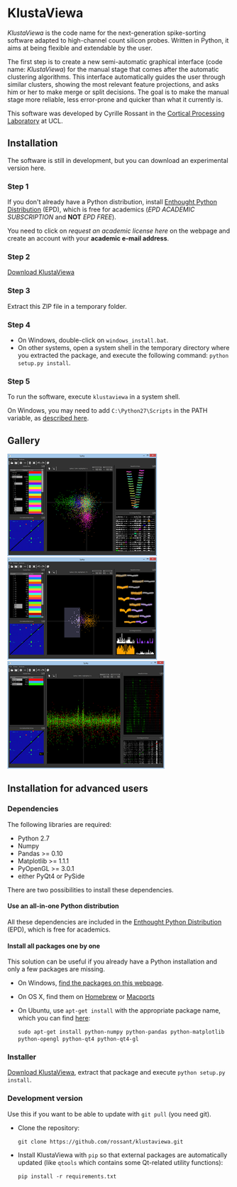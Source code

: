 KlustaViewa
===========

*KlustaViewa* is the code name for the next-generation spike-sorting software 
adapted to high-channel count silicon probes. Written in Python, it aims at 
being flexible and extendable by the user.

The first step is to create a new semi-automatic graphical interface
(code name: *KlustaViewa*) for
the manual stage that comes after the automatic clustering algorithms.
This interface automatically guides the user through similar clusters,
showing the most relevant feature projections, and asks him or her to make merge or
split decisions. The goal is to make the manual stage more reliable, less
error-prone and quicker than what it currently is.

This software was developed by Cyrille Rossant in the [Cortical Processing Laboratory](http://www.ucl.ac.uk/cortexlab) at UCL.

Installation
------------

The software is still in development, but you can download an experimental
version here.

### Step 1

If you don't already have a Python distribution, install [Enthought Python Distribution](http://www.enthought.com/products/edudownload.php) (EPD), which is free for academics (*EPD ACADEMIC SUBSCRIPTION* and **NOT** *EPD FREE*).

You need to click on *request an academic license here* on the webpage and create an account with your **academic e-mail address**.


### Step 2

[Download KlustaViewa](http://klustaviewa.rossant.net/klustaviewa-0.1.0.dev.zip)


### Step 3

Extract this ZIP file in a temporary folder.


### Step 4

  * On Windows, double-click on `windows_install.bat`.
  * On other systems, open a system shell in the temporary directory where
    you extracted the package, and execute the following command:
    `python setup.py install`.

### Step 5

To run the software, execute `klustaviewa` in a system shell.

On Windows, you may need to add `C:\Python27\Scripts` in the PATH variable,
as [described here](http://geekswithblogs.net/renso/archive/2009/10/21/how-to-set-the-windows-path-in-windows-7.aspx).


Gallery
-------

[![Screenshot 1](images/thumbnails/img0.png)](images/img0.png)
[![Screenshot 2](images/thumbnails/img1.png)](images/img1.png)
[![Screenshot 3](images/thumbnails/img2.png)](images/img2.png)


Installation for advanced users
-------------------------------

### Dependencies
  
The following libraries are required:
  
  * Python 2.7
  * Numpy
  * Pandas >= 0.10
  * Matplotlib >= 1.1.1
  * PyOpenGL >= 3.0.1
  * either PyQt4 or PySide

There are two possibilities to install these dependencies.
  
#### Use an all-in-one Python distribution

All these dependencies are included in the 
[Enthought Python Distribution](http://www.enthought.com/products/epd.php) (EPD),
which is free for academics.


#### Install all packages one by one

This solution can be useful if you already have a Python installation and 
only a few packages are missing.

  * On Windows, [find the packages on this webpage](http://www.lfd.uci.edu/~gohlke/pythonlibs/).
  * On OS X, find them on [Homebrew](http://mxcl.github.com/homebrew/) or [Macports](http://www.macports.org/)
  * On Ubuntu, use `apt-get install` with the appropriate package name, which you can find [here](http://packages.ubuntu.com/):
        
        sudo apt-get install python-numpy python-pandas python-matplotlib python-opengl python-qt4 python-qt4-gl


### Installer

[Download KlustaViewa](http://klustaviewa.rossant.net/klustaviewa-0.1.0.dev.zip), extract that package
and execute `python setup.py install`.


### Development version

Use this if you want to be able to update with `git pull` (you need git).

  * Clone the repository:
  
        git clone https://github.com/rossant/klustaviewa.git
  
  * Install KlustaViewa with `pip` so that external packages are automatically
    updated (like `qtools` which contains some Qt-related utility functions):
  
        pip install -r requirements.txt

  
    
